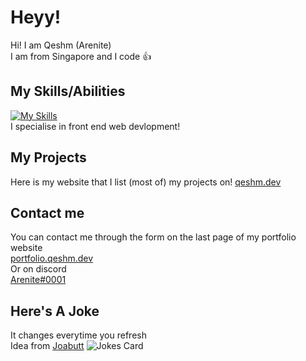 # Heyy! 
Hi! I am Qeshm (Arenite)  
I am from Singapore and I code 👍
## My Skills/Abilities
[![My Skills](https://skillicons.dev/icons?i=js,html,css,react,raspberrypi,netlify,github,discord)](https://skillicons.dev)  
I specialise in front end web devlopment!
## My Projects
Here is my website that I list (most of) my projects on!
[qeshm.dev](https://qeshm.dev)
## Contact me
You can contact me through the form on the last page of my portfolio website  
[portfolio.qeshm.dev](https://portfolio.qeshm.dev)  
Or on discord   
[Arenite#0001](https://discordapp.com/users/753180530509479969)
## Here's A Joke
It changes everytime you refresh   
Idea from [Joabutt](https://github.com/joabutt)
![Jokes Card](https://readme-jokes.vercel.app/api)
